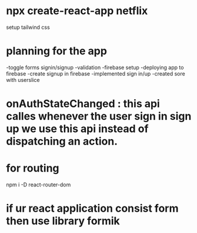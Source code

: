 # npx create-react-app netflix
setup tailwind css

# planning for the app
-toggle forms signin/signup
-validation
-firebase setup
-deploying app to firebase
-create signup in firebase
-implemented sign in/up
-created sore with userslice
# onAuthStateChanged : this api calles whenever the user sign in sign up we use this api instead of dispatching an action.
# for routing
npm i -D react-router-dom

# if ur react application consist form then use library formik